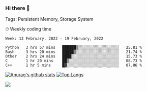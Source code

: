 ### Hi there 👋

Tags: Persistent Memory, Storage System

<!--

[![Anurag's github stats](https://github-readme-stats.vercel.app/api?username=wwyf)](https://github.com/anuraghazra/github-readme-stats)

[![Anurag's github stats](https://github-readme-stats.vercel.app/api?username=wwyf&count_private=true)](https://github.com/anuraghazra/github-readme-stats)


[![Top Langs](https://github-readme-stats.vercel.app/api/top-langs/?username=wwyf&count_private=true&&hide=jupyter%20notebook,html)](https://github.com/anuraghazra/github-readme-stats)



-->


⏱ Weekly coding time

<!--START_SECTION:waka-->
```text
Week: 13 February, 2022 - 19 February, 2022

Python   3 hrs 57 mins   ██████▒░░░░░░░░░░░░░░░░░░   25.81 % 
Bash     3 hrs 20 mins   █████▒░░░░░░░░░░░░░░░░░░░   21.74 % 
Other    2 hrs 24 mins   ████░░░░░░░░░░░░░░░░░░░░░   15.73 % 
C        1 hr 20 mins    ██▒░░░░░░░░░░░░░░░░░░░░░░   08.73 % 
C++      1 hr 5 mins     █▓░░░░░░░░░░░░░░░░░░░░░░░   07.06 % 
```
<!--END_SECTION:waka-->



[![Anurag's github stats](https://github-readme-stats.vercel.app/api?username=wwyf&count_private=true&show_icons=true&hide_border=true)](https://github.com/anuraghazra/github-readme-stats) [![Top Langs](https://github-readme-stats.vercel.app/api/top-langs/?username=wwyf&count_private=true&hide=jupyter%20notebook,html,OpenEdge%20ABL&langs_count=10&layout=compact&hide_border=true)](https://github.com/anuraghazra/github-readme-stats)

<!--

[![willianrod's wakatime stats](https://github-readme-stats.vercel.app/api/wakatime?username=wwyf)](https://github.com/anuraghazra/github-readme-stats)


-->

![](https://hit.yhype.me/github/profile?user_id=23121291)
